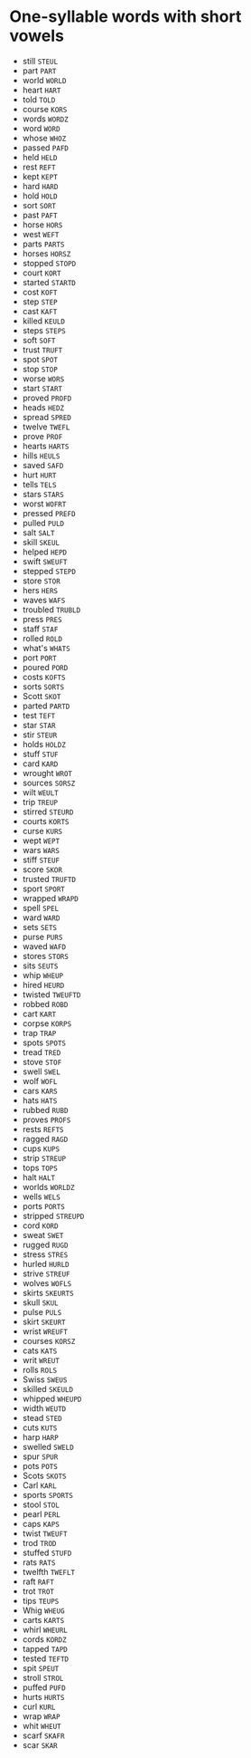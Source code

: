 # One-syllable words with short vowels

* still `STEUL`
* part `PART`
* world `WORLD`
* heart `HART`
* told `TOLD`
* course `KORS`
* words `WORDZ`
* word `WORD`
* whose `WHOZ`
* passed `PAFD`
* held `HELD`
* rest `REFT`
* kept `KEPT`
* hard `HARD`
* hold `HOLD`
* sort `SORT`
* past `PAFT`
* horse `HORS`
* west `WEFT`
* parts `PARTS`
* horses `HORSZ`
* stopped `STOPD`
* court `KORT`
* started `STARTD`
* cost `KOFT`
* step `STEP`
* cast `KAFT`
* killed `KEULD`
* steps `STEPS`
* soft `SOFT`
* trust `TRUFT`
* spot `SPOT`
* stop `STOP`
* worse `WORS`
* start `START`
* proved `PROFD`
* heads `HEDZ`
* spread `SPRED`
* twelve `TWEFL`
* prove `PROF`
* hearts `HARTS`
* hills `HEULS`
* saved `SAFD`
* hurt `HURT`
* tells `TELS`
* stars `STARS`
* worst `WOFRT`
* pressed `PREFD`
* pulled `PULD`
* salt `SALT`
* skill `SKEUL`
* helped `HEPD`
* swift `SWEUFT`
* stepped `STEPD`
* store `STOR`
* hers `HERS`
* waves `WAFS`
* troubled `TRUBLD`
* press `PRES`
* staff `STAF`
* rolled `ROLD`
* what's `WHATS`
* port `PORT`
* poured `PORD`
* costs `KOFTS`
* sorts `SORTS`
* Scott `SKOT`
* parted `PARTD`
* test `TEFT`
* star `STAR`
* stir `STEUR`
* holds `HOLDZ`
* stuff `STUF`
* card `KARD`
* wrought `WROT`
* sources `SORSZ`
* wilt `WEULT`
* trip `TREUP`
* stirred `STEURD`
* courts `KORTS`
* curse `KURS`
* wept `WEPT`
* wars `WARS`
* stiff `STEUF`
* score `SKOR`
* trusted `TRUFTD`
* sport `SPORT`
* wrapped `WRAPD`
* spell `SPEL`
* ward `WARD`
* sets `SETS`
* purse `PURS`
* waved `WAFD`
* stores `STORS`
* sits `SEUTS`
* whip `WHEUP`
* hired `HEURD`
* twisted `TWEUFTD`
* robbed `ROBD`
* cart `KART`
* corpse `KORPS`
* trap `TRAP`
* spots `SPOTS`
* tread `TRED`
* stove `STOF`
* swell `SWEL`
* wolf `WOFL`
* cars `KARS`
* hats `HATS`
* rubbed `RUBD`
* proves `PROFS`
* rests `REFTS`
* ragged `RAGD`
* cups `KUPS`
* strip `STREUP`
* tops `TOPS`
* halt `HALT`
* worlds `WORLDZ`
* wells `WELS`
* ports `PORTS`
* stripped `STREUPD`
* cord `KORD`
* sweat `SWET`
* rugged `RUGD`
* stress `STRES`
* hurled `HURLD`
* strive `STREUF`
* wolves `WOFLS`
* skirts `SKEURTS`
* skull `SKUL`
* pulse `PULS`
* skirt `SKEURT`
* wrist `WREUFT`
* courses `KORSZ`
* cats `KATS`
* writ `WREUT`
* rolls `ROLS`
* Swiss `SWEUS`
* skilled `SKEULD`
* whipped `WHEUPD`
* width `WEUTD`
* stead `STED`
* cuts `KUTS`
* harp `HARP`
* swelled `SWELD`
* spur `SPUR`
* pots `POTS`
* Scots `SKOTS`
* Carl `KARL`
* sports `SPORTS`
* stool `STOL`
* pearl `PERL`
* caps `KAPS`
* twist `TWEUFT`
* trod `TROD`
* stuffed `STUFD`
* rats `RATS`
* twelfth `TWEFLT`
* raft `RAFT`
* trot `TROT`
* tips `TEUPS`
* Whig `WHEUG`
* carts `KARTS`
* whirl `WHEURL`
* cords `KORDZ`
* tapped `TAPD`
* tested `TEFTD`
* spit `SPEUT`
* stroll `STROL`
* puffed `PUFD`
* hurts `HURTS`
* curl `KURL`
* wrap `WRAP`
* whit `WHEUT`
* scarf `SKAFR`
* scar `SKAR`
